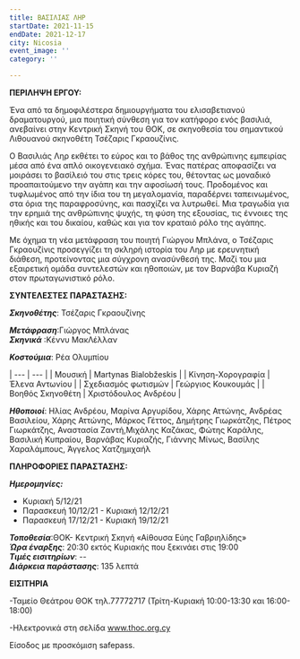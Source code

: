 ```yaml
---
title: ΒΑΣΙΛΙΑΣ ΛΗΡ
startDate: 2021-11-15
endDate: 2021-12-17
city: Nicosia
event_image: ''
category: ''

---
```

**ΠΕΡΙΛΗΨΗ ΕΡΓΟΥ:**

Ένα από τα δημοφιλέστερα δημιουργήματα του ελισαβετιανού δραματουργού, μια ποιητική σύνθεση για τον κατήφορο ενός βασιλιά, ανεβαίνει στην Κεντρική Σκηνή του ΘΟΚ, σε σκηνοθεσία του σημαντικού Λιθουανού σκηνοθέτη Τσέζαρις Γκραουζίνις.

Ο Βασιλιάς Ληρ εκθέτει το εύρος και το βάθος της ανθρώπινης εμπειρίας μέσα από ένα απλό οικογενειακό σχήμα. Ένας πατέρας αποφασίζει να μοιράσει το βασίλειό του στις τρεις κόρες του, θέτοντας ως μοναδικό προαπαιτούμενο την αγάπη και την αφοσίωσή τους. Προδομένος και τυφλωμένος από την ίδια του τη μεγαλομανία, παραδέρνει ταπεινωμένος, στα όρια της παραφροσύνης, και πασχίζει να λυτρωθεί. Μια τραγωδία για την ερημιά της ανθρώπινης ψυχής, τη φύση της εξουσίας, τις έννοιες της ηθικής και του δικαίου, καθώς και για τον κραταιό ρόλο της αγάπης.

Με όχημα τη νέα μετάφραση του ποιητή Γιώργου Μπλάνα, ο Τσέζαρις Γκραουζίνις προσεγγίζει τη σκληρή ιστορία του Ληρ με ερευνητική διάθεση, προτείνοντας μια σύγχρονη ανασύνθεσή της. Μαζί του μια εξαιρετική ομάδα συντελεστών και ηθοποιών, με τον Βαρνάβα Κυριαζή στον πρωταγωνιστικό ρόλο.

**ΣΥΝΤΕΛΕΣΤΕΣ ΠΑΡΑΣΤΑΣΗΣ:**

**_Σκηνοθέτης_**: Τσέζαρις Γκραουζίνης

**_Μετάφραση_**:Γιώργος Μπλάνας  
**_Σκηνικά_** :Κέννυ ΜακΛέλλαν

**_Κοστούμια_**: Ρέα Ολυμπίου

| --- | --- |
| Μουσική | Martynas Bialobžeskis |
| Κίνηση-Χορογραφία | Έλενα Αντωνίου |
| Σχεδιασμός φωτισμών | Γεώργιος Κουκουμάς |
| Βοηθός Σκηνοθέτη | Χριστόδουλος Ανδρέου |

  
**_Ηθοποιοί_**: Ηλίας Ανδρέου, Μαρίνα Αργυρίδου, Χάρης Αττώνης, Ανδρέας Βασιλείου, Χάρης Αττώνης, Μάρκος Γέττος, Δημήτρης Γιωρκάτζης, Πέτρος Γιωρκάτζης, Αναστασία Ζαντή,Μιχάλης Καζάκας, Φώτης Καράλης, Βασιλική Κυπραίου, Βαρνάβας Κυριαζής, Γιάννης Μίνως, Βασίλης Χαραλάμπους, Άγγελος Χατζημιχαήλ

**ΠΛΗΡΟΦΟΡΙΕΣ ΠΑΡΑΣΤΑΣΗΣ:**

**_Ημερομηνίες:_**

* Κυριακή 5/12/21
* Παρασκευή 10/12/21 - Κυριακή 12/12/21
* Παρασκευή 17/12/21 - Κυριακή 19/12/21

**_Τοποθεσία_**:ΘΟΚ- Κεντρική Σκηνή «Αίθουσα Εύης Γαβριηλίδης»   
**_Ώρα έναρξης_**: 20:30 εκτός Κυριακής που ξεκινάει στις 19:00  
**_Τιμές εισιτηρίων_**: --  
**_Διάρκεια παράστασης_**: 135 λεπτά

**ΕΙΣΙΤΗΡΙΑ**

\-Ταμείο Θεάτρου ΘΟΚ τηλ.77772717 (Τρίτη-Κυριακή 10:00-13:30 και 16:00-18:00)

\-Ηλεκτρονικά στη σελίδα www.thoc.org.cy

Είσοδος με προσκόμιση safepass.